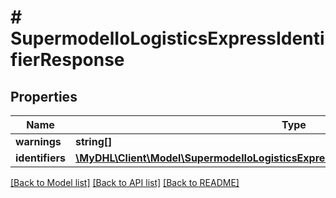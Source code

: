 # # SupermodelIoLogisticsExpressIdentifierResponse

## Properties

Name | Type | Description | Notes
------------ | ------------- | ------------- | -------------
**warnings** | **string[]** |  | [optional]
**identifiers** | [**\MyDHL\Client\Model\SupermodelIoLogisticsExpressIdentifierResponseIdentifiersInner[]**](SupermodelIoLogisticsExpressIdentifierResponseIdentifiersInner.md) |  | [optional]

[[Back to Model list]](../../README.md#models) [[Back to API list]](../../README.md#endpoints) [[Back to README]](../../README.md)

